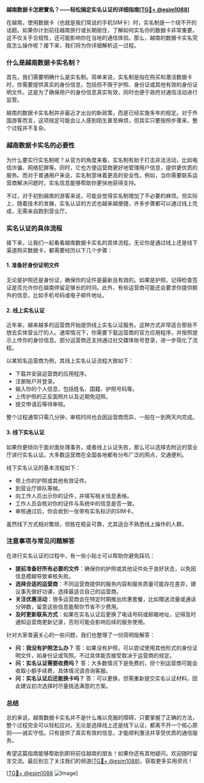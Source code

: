 **越南数据卡怎麽實名？——轻松搞定实名认证的详细指南[[TG💪+ @esim1088](https://t.me/s/esim1088)]**

在越南，使用数据卡（也就是我们常说的手机SIM卡）时，实名制是一个绕不开的话题。如果你计划前往越南旅行或长期居住，了解如何实名你的数据卡非常重要。这不仅关乎合规性，还可能影响你在当地的通信体验。那么，越南的数据卡实名究竟怎么操作呢？接下来，我们将为你详细解析这一过程。

### 什么是越南数据卡实名制？

首先，我们需要明确什么是实名制。简单来说，实名制是指在购买和激活数据卡时，你需要提供真实的身份信息，包括但不限于护照、身份证或其他有效的身份证明文件。这是为了确保用户的身份信息真实有效，同时也便于政府对通信活动进行监管。

越南的数据卡实名制并非最近才出台的新政策，而是已经实施多年的规定。对于外国游客而言，这项规定可能会让人感到陌生甚至麻烦，但其实只要按照步骤来，整个过程并不复杂。

### 越南数据卡实名的必要性

为什么要实行实名制呢？从官方的角度来看，实名制有助于打击非法活动，比如电信诈骗、网络犯罪等。同时，它也方便运营商更好地管理用户信息，提供更优质的服务。而对于普通用户来说，实名制意味着更高的安全性。例如，当你需要联系运营商解决问题时，实名信息能够帮助你更快地获得支持。

不过，对于初到越南的游客来说，可能会觉得实名制增加了不必要的麻烦。但实际上，随着技术的发展，实名认证的方式也越来越便捷，许多步骤都可以通过线上完成，无需亲自跑到营业厅。

### 实名认证的具体流程

接下来，让我们一起看看越南数据卡实名的具体流程。无论你是通过线上还是线下渠道购买数据卡，都需要经历以下几个步骤：

#### 1. 准备好身份证明文件

无论是护照还是身份证，确保你的证件是最新且有效的。如果是护照，记得检查签证是否允许你在越南停留足够长的时间。此外，有些运营商可能还会要求你提供额外的信息，比如手机号码或电子邮件地址。

#### 2. 线上实名认证

近年来，越来越多的运营商开始提供线上实名认证服务。这种方式非常适合那些不想去实体营业厅的人。通常情况下，你需要下载运营商的官方应用程序，并按照提示上传你的身份信息。部分运营商还支持通过社交媒体账号登录，进一步简化了流程。

以某知名运营商为例，其线上实名认证流程大致如下：
- 下载并安装运营商的应用程序。
- 注册账户并登录。
- 输入你的个人信息，包括姓名、国籍、护照号码等。
- 上传护照的正反面照片以及近期免冠照。
- 提交申请后等待审核。

整个过程通常只需几分钟，审核时间也会因运营商而异，一般在一到两天内完成。

#### 3. 线下实名认证

如果你更倾向于面对面处理事务，或者线上认证失败，那么可以选择去附近的营业厅进行实名认证。大多数运营商在全国各地都有分布广泛的网点，交通便利。

线下实名认证的基本流程如下：
- 带上你的护照或其他有效证件。
- 到营业厅排队等候。
- 向工作人员出示你的证件，并填写相关信息表格。
- 工作人员会核对你的证件与系统中的信息是否一致。
- 审核通过后，你会收到一张带有实名标识的SIM卡。

虽然线下方式相对繁琐，但胜在稳妥可靠，尤其适合不熟悉线上操作的人群。

### 注意事项与常见问题解答

在进行实名认证的过程中，有一些小贴士可以帮助你避免踩坑：

- **提前准备好所有必要的文件**：确保你的护照或其他证件处于良好状态，以免因信息模糊导致审核失败。
- **选择合适的运营商**：不同运营商提供的服务内容和服务质量可能存在差异，建议事先做好功课，选择最适合自己的运营商。
- **关注优惠活动**：很多运营商会在特定时期推出优惠套餐，比如赠送流量或通话分钟数，留意这些信息能帮你节省不少费用。
- **及时更新联系方式**：如果在实名认证后更换了电话号码或邮箱地址，记得及时通知运营商更新记录，否则可能会影响后续的服务使用。

针对大家普遍关心的一些问题，我们也整理了一份简明版解答：
- **问：我没有护照怎么办？**
  答：如果没有护照，可以尝试使用其他形式的身份证明文件，如身份证或驾照。不过具体能否接受取决于运营商的规定。
- **问：实名认证需要收费吗？**
  答：大多数情况下是免费的，但个别运营商可能会收取小额手续费，具体情况请咨询客服。
- **问：实名认证后还能换卡吗？**
  答：可以更换，但需重新提交实名认证材料。因此建议初次选择时尽量挑选满意的方案。

### 总结

总的来说，越南数据卡实名并不是什么难以克服的障碍，只要掌握了正确的方法，整个过程完全可以轻松应对。无论是选择线上还是线下认证，都离不开一个核心原则——诚实守信。只有提供了真实有效的信息，才能顺利激活并享受优质的通信服务。

希望这篇指南能够帮助到即将前往越南的朋友！如果你还有其他疑问，欢迎随时留言交流。最后别忘了关注我们的频道[[TG💪+ @esim1088](https://t.me/s/esim1088)]，获取更多实用资讯！

[[TG💪+ @esim1088](https://t.me/s/esim1088) ![Image](https://i.postimg.cc/4NQfJmqS/Snipaste-2025-05-13-00-14-12.png)]